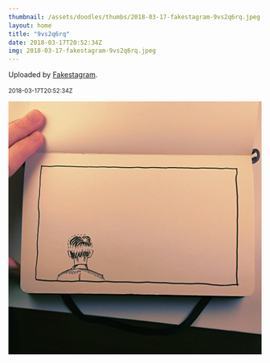 ```yaml
---
thumbnail: /assets/doodles/thumbs/2018-03-17-fakestagram-9vs2q6rq.jpeg
layout: home
title: "9vs2q6rq"
date: 2018-03-17T20:52:34Z
img: 2018-03-17-fakestagram-9vs2q6rq.jpeg
---
```


Uploaded by [Fakestagram](https://github.com/opyate/fakestagram).

<small>2018-03-17T20:52:34Z</small>

![Uploaded by Fakestagram](2018-03-17-fakestagram-9vs2q6rq.jpeg)
